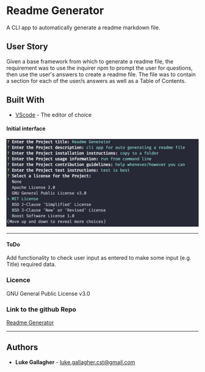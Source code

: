 <!-- @format -->

# Readme Generator

A CLI app to automatically generate a readme markdown file.

## User Story

<p>
Given a base framework from which to generate a readme file, the requirement was to use the inquirer npm to prompt the user for questions, then use the user's answers to create a readme file.
The file was to contain a section for each of the user/s answers as well as a Table of Contents.
</p>

## Built With

- [VScode](https://code.visualstudio.com/) - The editor of choice

#### Initial interface

![Screenshot of readme generator](./assets/screenshot.jpg)

<hr>

#### ToDo

Add functionality to check user input as entered to make some input (e.g. Title) required data.

### Licence

GNU General Public License v3.0

### Link to the github Repo

<a href="https://https://github.com/galluk/readme-generator">Readme Generator</a>

<hr>

## Authors

- **Luke Gallagher** -
  luke.gallagher.cst@gmail.com
